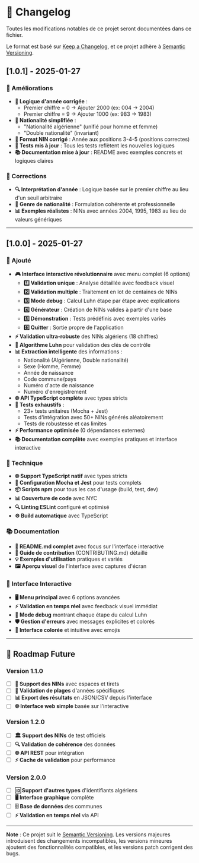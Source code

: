 # 📝 Changelog

Toutes les modifications notables de ce projet seront documentées dans ce fichier.

Le format est basé sur [Keep a Changelog](https://keepachangelog.com/fr/1.0.0/),
et ce projet adhère à [Semantic Versioning](https://semver.org/spec/v2.0.0.html).

## [1.0.1] - 2025-01-27

### 🔧 Améliorations
- **📅 Logique d'année corrigée** : 
  - Premier chiffre = 0 → Ajouter 2000 (ex: 004 → 2004)
  - Premier chiffre = 9 → Ajouter 1000 (ex: 983 → 1983)
- **👤 Nationalité simplifiée** :
  - "Nationalité algérienne" (unifié pour homme et femme)
  - "Double nationalité" (invariant)
- **🎯 Format NIN corrigé** : Année aux positions 3-4-5 (positions correctes)
- **🧪 Tests mis à jour** : Tous les tests reflètent les nouvelles logiques
- **📚 Documentation mise à jour** : README avec exemples concrets et logiques claires

### 🐛 Corrections
- **🔍 Interprétation d'année** : Logique basée sur le premier chiffre au lieu d'un seuil arbitraire
- **👥 Genre de nationalité** : Formulation cohérente et professionnelle
- **📊 Exemples réalistes** : NINs avec années 2004, 1995, 1983 au lieu de valeurs génériques

---

## [1.0.0] - 2025-01-27

### 🎉 Ajouté
- **🎮 Interface interactive révolutionnaire** avec menu complet (6 options)
  - **1️⃣ Validation unique** : Analyse détaillée avec feedback visuel
  - **2️⃣ Validation multiple** : Traitement en lot de centaines de NINs
  - **3️⃣ Mode debug** : Calcul Luhn étape par étape avec explications
  - **4️⃣ Générateur** : Création de NINs valides à partir d'une base
  - **5️⃣ Démonstration** : Tests prédéfinis avec exemples variés
  - **6️⃣ Quitter** : Sortie propre de l'application
- **⚡ Validation ultra-robuste** des NINs algériens (18 chiffres)
- **🧮 Algorithme Luhn** pour validation des clés de contrôle
- **📊 Extraction intelligente** des informations :
  - Nationalité (Algérienne, Double nationalité)
  - Sexe (Homme, Femme)
  - Année de naissance
  - Code commune/pays
  - Numéro d'acte de naissance
  - Numéro d'enregistrement
- **🌐 API TypeScript complète** avec types stricts
- **🧪 Tests exhaustifs** :
  - 23+ tests unitaires (Mocha + Jest)
  - Tests d'intégration avec 50+ NINs générés aléatoirement
  - Tests de robustesse et cas limites
- **⚡ Performance optimisée** (0 dépendances externes)
- **📚 Documentation complète** avec exemples pratiques et interface interactive

### 🔧 Technique
- **🌐 Support TypeScript natif** avec types stricts
- **🧪 Configuration Mocha et Jest** pour tests complets
- **📦 Scripts npm** pour tous les cas d'usage (build, test, dev)
- **📊 Couverture de code** avec NYC
- **🔍 Linting ESLint** configuré et optimisé
- **⚙️ Build automatique** avec TypeScript

### 📚 Documentation
- **📖 README.md complet** avec focus sur l'interface interactive
- **🤝 Guide de contribution** (CONTRIBUTING.md) détaillé
- **💡 Exemples d'utilisation** pratiques et variés
- **🖼️ Aperçu visuel** de l'interface avec captures d'écran

### 🎯 Interface Interactive
- **🖥️ Menu principal** avec 6 options avancées
- **⚡ Validation en temps réel** avec feedback visuel immédiat
- **🧮 Mode debug** montrant chaque étape du calcul Luhn
- **🛡️ Gestion d'erreurs** avec messages explicites et colorés
- **🎨 Interface colorée** et intuitive avec emojis

---

## 🔮 Roadmap Future

### Version 1.1.0
- [ ] **🔧 Support des NINs** avec espaces et tirets
- [ ] **📅 Validation de plages** d'années spécifiques
- [ ] **📊 Export des résultats** en JSON/CSV depuis l'interface
- [ ] **🌐 Interface web simple** basée sur l'interactive

### Version 1.2.0
- [ ] **🏛️ Support des NINs** de test officiels
- [ ] **🔍 Validation de cohérence** des données
- [ ] **🌐 API REST** pour intégration
- [ ] **⚡ Cache de validation** pour performance

### Version 2.0.0
- [ ] **🆔 Support d'autres types** d'identifiants algériens
- [ ] **🖥️ Interface graphique** complète
- [ ] **🗄️ Base de données** des communes
- [ ] **⚡ Validation en temps réel** via API

---

**Note** : Ce projet suit le [Semantic Versioning](https://semver.org/). Les versions majeures introduisent des changements incompatibles, les versions mineures ajoutent des fonctionnalités compatibles, et les versions patch corrigent des bugs.
